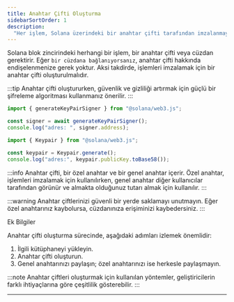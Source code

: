 ```yaml
---
title: Anahtar Çifti Oluşturma
sidebarSortOrder: 1
description:
  "Her işlem, Solana üzerindeki bir anahtar çifti tarafından imzalanmayı gerektirir. Solana'da Anahtar Çiftleri oluşturmayı öğrenin."
---
```


Solana blok zincirindeki herhangi bir işlem, bir anahtar çifti veya cüzdan gerektirir. Eğer `bir cüzdana bağlanıyorsanız`, anahtar çifti hakkında endişelenmenize gerek yoktur. Aksi takdirde, işlemleri imzalamak için bir anahtar çifti oluşturulmalıdır.

:::tip
Anahtar çifti oluştururken, güvenlik ve gizliliği artırmak için güçlü bir şifreleme algoritması kullanmanız önerilir.
:::





```javascript
import { generateKeyPairSigner } from "@solana/web3.js";

const signer = await generateKeyPairSigner();
console.log("adres: ", signer.address);
```





```javascript
import { Keypair } from "@solana/web3.js";

const keypair = Keypair.generate();
console.log("adres:", keypair.publicKey.toBase58());
```





:::info
Anahtar çifti, bir özel anahtar ve bir genel anahtar içerir. Özel anahtar, işlemleri imzalamak için kullanılırken, genel anahtar diğer kullanıcılar tarafından görünür ve almakta olduğunuz tutarı almak için kullanılır.
:::

:::warning
Anahtar çiftlerinizi güvenli bir yerde saklamayı unutmayın. Eğer özel anahtarınız kaybolursa, cüzdanınıza erişiminizi kaybedersiniz.
:::


Ek Bilgiler

Anahtar çifti oluşturma sürecinde, aşağıdaki adımları izlemek önemlidir:

1. İlgili kütüphaneyi yükleyin.
2. Anahtar çifti oluşturun.
3. Genel anahtarınızı paylaşın; özel anahtarınızı ise herkesle paylaşmayın.



:::note
Anahtar çiftleri oluşturmak için kullanılan yöntemler, geliştiricilerin farklı ihtiyaçlarına göre çeşitlilik gösterebilir.
:::

---